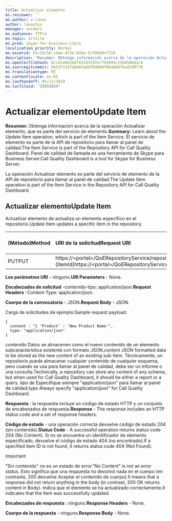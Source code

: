 ```yaml
---
title: Actualizar elemento
ms.reviewer: ''
ms.author: v-lanac
author: lanachin
manager: serdars
ms.audience: ITPro
ms.topic: article
ms.prod: skype-for-business-itpro
localization_priority: Normal
ms.assetid: b1c15c56-cdae-4f3e-838a-52f0940cf729
description: 'Resumen: Obtenga información acerca de la operación Actualizar elemento, que es parte del servicio de elemento. El servicio de elemento es parte de la API de repositorio para llamar al panel de calidad. Panel de calidad de llamada es una herramienta de Skype para Business Server.'
ms.openlocfilehash: 6ccdcd401b8f65193fd7e7f93b94c25b8540d1c0
ms.sourcegitcommit: bb53f131fabb03a66f0d000f8ba668fbad190778
ms.translationtype: MT
ms.contentlocale: es-ES
ms.lasthandoff: 05/11/2019
ms.locfileid: "33915034"
---
```

# <a name="update-item"></a><span data-ttu-id="e1ca4-105">Actualizar elemento</span><span class="sxs-lookup"><span data-stu-id="e1ca4-105">Update Item</span></span>
 
<span data-ttu-id="e1ca4-106">**Resumen:** Obtenga información acerca de la operación Actualizar elemento, que es parte del servicio de elemento.</span><span class="sxs-lookup"><span data-stu-id="e1ca4-106">**Summary:** Learn about the Update Item operation, which is part of the Item Service.</span></span> <span data-ttu-id="e1ca4-107">El servicio de elemento es parte de la API de repositorio para llamar al panel de calidad.</span><span class="sxs-lookup"><span data-stu-id="e1ca4-107">The Item Service is part of the Repository API for Call Quality Dashboard.</span></span> <span data-ttu-id="e1ca4-108">Panel de calidad de llamada es una herramienta de Skype para Business Server.</span><span class="sxs-lookup"><span data-stu-id="e1ca4-108">Call Quality Dashboard is a tool for Skype for Business Server.</span></span>
  
<span data-ttu-id="e1ca4-109">La operación Actualizar elemento es parte del servicio de elemento de la API de repositorio para llamar al panel de calidad.</span><span class="sxs-lookup"><span data-stu-id="e1ca4-109">The Update Item operation is part of the Item Service in the Repository API for Call Quality Dashboard.</span></span>
  
## <a name="update-item"></a><span data-ttu-id="e1ca4-110">Actualizar elemento</span><span class="sxs-lookup"><span data-stu-id="e1ca4-110">Update Item</span></span>

<span data-ttu-id="e1ca4-111">Actualizar elemento de actualiza un elemento específico en el repositorio.</span><span class="sxs-lookup"><span data-stu-id="e1ca4-111">Update Item updates a specific item in the repository.</span></span>
  

|<span data-ttu-id="e1ca4-112">**(Método)**</span><span class="sxs-lookup"><span data-stu-id="e1ca4-112">**Method**</span></span>|<span data-ttu-id="e1ca4-113">**URI de la solicitud**</span><span class="sxs-lookup"><span data-stu-id="e1ca4-113">**Request URI**</span></span>|<span data-ttu-id="e1ca4-114">**Versión de HTTP**</span><span class="sxs-lookup"><span data-stu-id="e1ca4-114">**HTTP Version**</span></span>|
|:-----|:-----|:-----|
|<span data-ttu-id="e1ca4-115">PUT</span><span class="sxs-lookup"><span data-stu-id="e1ca4-115">PUT</span></span>  <br/> |<span data-ttu-id="e1ca4-116">https://\<portal\>/QoERepositoryService/repository/elemento / {itemId}</span><span class="sxs-lookup"><span data-stu-id="e1ca4-116">https://\<portal\>/QoERepositoryService/repository/item/{itemId}</span></span>  <br/> |<span data-ttu-id="e1ca4-117">HTTP/1.1</span><span class="sxs-lookup"><span data-stu-id="e1ca4-117">HTTP/1.1</span></span>  <br/> |
   
 <span data-ttu-id="e1ca4-118">**Los parámetros URI** - ninguno.</span><span class="sxs-lookup"><span data-stu-id="e1ca4-118">**URI Parameters** - None.</span></span>
  
 <span data-ttu-id="e1ca4-119">**Encabezados de solicitud** -contenido-tipo: application/json.</span><span class="sxs-lookup"><span data-stu-id="e1ca4-119">**Request Headers** -Content-Type: application/json.</span></span>
  
 <span data-ttu-id="e1ca4-120">**Cuerpo de la convocatoria** - JSON.</span><span class="sxs-lookup"><span data-stu-id="e1ca4-120">**Request Body** - JSON.</span></span>
  
<span data-ttu-id="e1ca4-121">Carga de solicitudes de ejemplo:</span><span class="sxs-lookup"><span data-stu-id="e1ca4-121">Sample request payload:</span></span>
  
```
{
  content : "{ 'Product' : 'New Product Name'",
  type: "application/json"
}
```

 <span data-ttu-id="e1ca4-122">*contenido*  Datos se almacenen como el nuevo contenido de un elemento subcaracterística existente con formato JSON.</span><span class="sxs-lookup"><span data-stu-id="e1ca4-122">*content*  JSON formatted data to be stored as the new content of an existing sub-Item.</span></span> <span data-ttu-id="e1ca4-123">Técnicamente, un repositorio puede almacenar cualquier contenido de cualquier esquema, pero cuando se usa para llamar al panel de calidad, debe ser un informe o una consulta.</span><span class="sxs-lookup"><span data-stu-id="e1ca4-123">Technically, a repository can store any content of any schema, but when used for Call Quality Dashboard, it should be either a report or a query.</span></span> <span data-ttu-id="e1ca4-124">*tipo de*  Especifique siempre "application/json" para llamar al panel de calidad.</span><span class="sxs-lookup"><span data-stu-id="e1ca4-124">*type*  Always specify "application/json" for Call Quality Dashboard.</span></span>
  
 <span data-ttu-id="e1ca4-125">**Respuesta** : la respuesta incluye un código de estado HTTP y un conjunto de encabezados de respuesta.</span><span class="sxs-lookup"><span data-stu-id="e1ca4-125">**Response** - The response includes an HTTP status code and a set of response headers.</span></span>
  
 <span data-ttu-id="e1ca4-126">**Código de estado** - una operación correcta devuelve código de estado 204 (sin contenido).</span><span class="sxs-lookup"><span data-stu-id="e1ca4-126">**Status Code** - A successful operation returns status code 204 (No Content).</span></span> <span data-ttu-id="e1ca4-127">Si no se encuentra un identificador de elemento especificado, devuelve el código de estado 404 (no encontrado).</span><span class="sxs-lookup"><span data-stu-id="e1ca4-127">If a specified item ID is not found, it returns status code 404 (Not Found).</span></span>
  
> [!IMPORTANT]
> <span data-ttu-id="e1ca4-128">"Sin contenido" no es un estado de error.</span><span class="sxs-lookup"><span data-stu-id="e1ca4-128">"No Content" is not an error status.</span></span> <span data-ttu-id="e1ca4-129">Esto significa que una respuesta no devolvió nada en el cuerpo (en contraste, 200 devuelve Aceptar el contenido de cuerpo).</span><span class="sxs-lookup"><span data-stu-id="e1ca4-129">It means that a response did not return anything in the body (in contrast, 200 OK returns content in Body).</span></span> <span data-ttu-id="e1ca4-130">Indica que el elemento se ha actualizado correctamente.</span><span class="sxs-lookup"><span data-stu-id="e1ca4-130">It indicates that the Item was successfully updated.</span></span> 
  
 <span data-ttu-id="e1ca4-131">**Encabezados de respuesta** : ninguno.</span><span class="sxs-lookup"><span data-stu-id="e1ca4-131">**Response Headers** - None.</span></span>
  
 <span data-ttu-id="e1ca4-132">**Cuerpo de la respuesta** - ninguno.</span><span class="sxs-lookup"><span data-stu-id="e1ca4-132">**Response Body** - None.</span></span>
  

